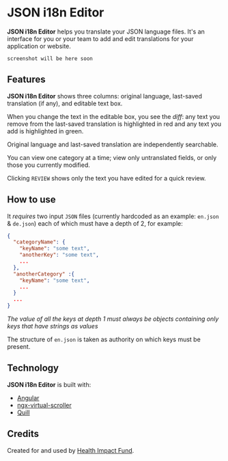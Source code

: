 # JSON i18n Editor

**JSON i18n Editor** helps you translate your JSON language files. It's an interface for you or your team to add and edit translations for your application or website.

```
screenshot will be here soon
```

## Features

**JSON i18n Editor** shows three columns: original language, last-saved translation (if any), and editable text box.

When you change the text in the editable box, you see the _diff_: any text you remove from the last-saved translation is highlighted in red and any text you add is highlighted in green.

Original language and last-saved translation are independently searchable.

You can view one category at a time; view only untranslated fields, or only those you currently modified.

Clicking `REVIEW` shows only the text you have edited for a quick review.

## How to use

It *requires* two input `JSON` files (currently hardcoded as an example: `en.json` & `de.json`) each of which must have a depth of 2, for example:
```JSON
{
  "categoryName": {
    "keyName": "some text",
    "anotherKey": "some text",
    ...
  },
  "anotherCategory" :{
    "keyName": "some text",
    ...
  }
  ...
}
```
_The value of all the keys at depth 1 must always be objects containing only keys that have strings as values_

The structure of `en.json` is taken as authority on which keys must be present.

## Technology

**JSON i18n Editor** is built with:
- [Angular](https://angular.io/)
- [ngx-virtual-scroller](https://github.com/rintoj/ngx-virtual-scroller)
- [Quill](https://github.com/quilljs/quill)


## Credits

Created for and used by [Health Impact Fund](https://healthimpactfund.org/).
